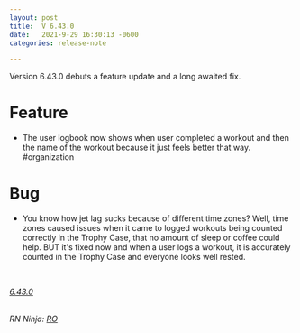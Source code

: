 ```yaml
---
layout: post
title:  V 6.43.0
date:   2021-9-29 16:30:13 -0600
categories: release-note

---
```

Version 6.43.0 debuts a feature update and a long awaited fix.

# Feature

- The user logbook now shows when user completed a workout and then the name of the workout because it just feels better that way. #organization

# Bug
- You know how jet lag sucks because of different time zones? Well, time zones caused issues when it came to logged workouts being counted correctly in the Trophy Case, that no amount of sleep or coffee could help. BUT it's fixed now and when a user logs a workout, it is accurately counted in the Trophy Case and everyone looks well rested. 

<br/>


*[6.43.0](https://github.com/streetparking/my-streetparking/releases/tag/v6.43.0)*
<br/>
<br/>

_RN Ninja: [RO](https://github.com/robyanna)_
 
 
 